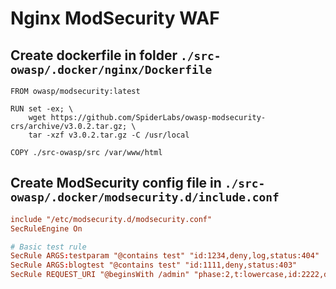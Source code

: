 # Nginx ModSecurity WAF

## Create dockerfile in folder `./src-owasp/.docker/nginx/Dockerfile`
```./src-owasp/.docker/nginx/Dockerfile
FROM owasp/modsecurity:latest

RUN set -ex; \
    wget https://github.com/SpiderLabs/owasp-modsecurity-crs/archive/v3.0.2.tar.gz; \
    tar -xzf v3.0.2.tar.gz -C /usr/local

COPY ./src-owasp/src /var/www/html
```

## Create ModSecurity config file in `./src-owasp/.docker/modsecurity.d/include.conf`
```./src-owasp/.docker/modsecurity.d/include.conf
include "/etc/modsecurity.d/modsecurity.conf"
SecRuleEngine On

# Basic test rule
SecRule ARGS:testparam "@contains test" "id:1234,deny,log,status:404"
SecRule ARGS:blogtest "@contains test" "id:1111,deny,status:403"
SecRule REQUEST_URI "@beginsWith /admin" "phase:2,t:lowercase,id:2222,deny,status:500,msg:'block admin'"
```

